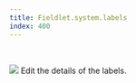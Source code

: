 ```yaml
---
title: Fieldlet.system.labels
index: 400
---
```


    
<br />

<img src="/static/images/icons/detail.png" /> Edit the details of the labels.